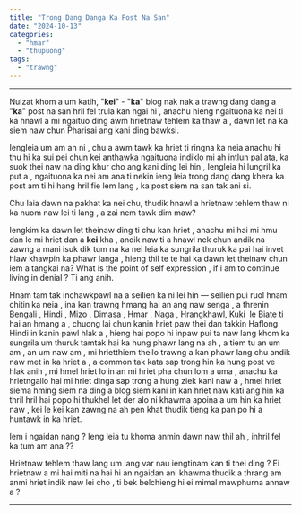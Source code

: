 ```yaml
---
title: "Trong Dang Danga Ka Post Na San"
date: "2024-10-13"
categories: 
  - "hmar"
  - "thupuong"
tags: 
  - "trawng"
---
```


* * *

Nuizat khom a um katih, "**kei**" - "**ka**" blog nak nak a trawng dang dang a "**ka**" post na san hril fel trula kan ngai hi , anachu hieng ngaituona ka nei ti ka hnawl a mi ngaituo ding awm hrietnaw tehlem ka thaw a , dawn let na ka siem naw chun Pharisai ang kani ding bawksi.

Iengleia um am an ni , chu a awm tawk ka hriet ti ringna ka neia anachu hi thu hi ka sui pei chun kei anthawka ngaituona indiklo mi ah intlun pal ata, ka suok thei naw na ding khur cho ang kani ding lei hin , Iengleia hi lungril ka put a , ngaituona ka nei am ana ti nekin ieng leia trong dang dang khera ka post am ti hi hang hril fie lem lang , ka post siem na san tak ani si.

Chu laia dawn na pakhat ka nei chu, thudik hnawl a hrietnaw tehlem thaw ni ka nuom naw lei ti lang , a zai nem tawk dim maw?

Iengkim ka dawn let theinaw ding ti chu kan hriet , anachu mi hai mi hmu dan le mi hriet dan a **kei** kha , andik naw ti a hnawl nek chun andik na zawng a mani isuk dik tum na ka nei leia ka sungrila thuruk ka pai hai invet hlaw khawpin ka phawr langa , hieng thil te te hai ka dawn let theinaw chun iem a tangkai na? What is the point of self expression , if i am to continue living in denial ? Ti ang anih.

Hnam tam tak inchawkpawl na a seilien ka ni lei hin — seilien pui ruol hnam chitin ka neia , ina kan trawng hmang hai an ang naw senga , a threnin Bengali , Hindi , Mizo , Dimasa , Hmar , Naga , Hrangkhawl, Kuki  le Biate ti hai an hmang a , chuong lai chun kanin hriet paw thei dan takkin Haflong Hindi in kanin pawl hlak a , hieng hai popo hi inpaw pui ta naw lang khom ka sungrila um thuruk tamtak hai ka hung phawr lang na ah , a tiem tu an um am , an um naw am , mi hrietthiem theilo trawng a kan phawr lang chu andik naw met in ka hriet a , a common tak kata sap trong hin ka hung post ve hlak anih , mi hmel hriet lo in an mi hriet pha chun lom a uma , anachu ka hrietngailo hai mi hriet dinga sap trong a hung ziek kani naw a , hmel hriet siema hming siem na ding a blog siem kani in kan hriet naw kati ang hin ka thril hril hai popo hi thukhel let der alo ni khawma apoina a um hin ka hriet naw , kei le kei kan zawng na ah pen khat thudik tieng ka pan po hi a huntawk in ka hriet.

Iem i ngaidan nang ? Ieng leia tu khoma anmin dawn naw thil ah , inhril fel ka tum am ana ??

Hrietnaw tehlem thaw lang um lang var nau iengtinam kan ti thei ding ? Ei hrietnaw a mi hai miti na hai hi an ngaidan ani khawma thudik a thrang am anmi hriet indik naw lei cho , ti bek belchieng hi ei mimal mawphurna annaw a ?

* * *
